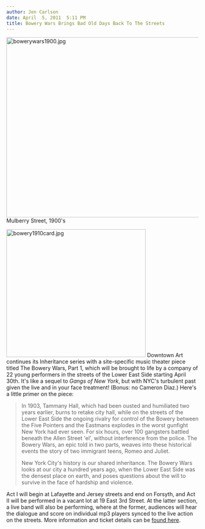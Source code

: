 ```yaml
---
author: Jen Carlson
date: April  5, 2011  5:11 PM
title: Bowery Wars Brings Bad Old Days Back To The Streets
---
```


<p><span class="mt-enclosure mt-enclosure-image" style="display: inline;"> <img alt="bowerywars1900.jpg" src="https://web.archive.org/web/20110806004338im_/http://gothamist.com/attachments/arts_jen/bowerywars1900.jpg" width="640" height="473" class="image-none"> </span><br>
<span class="photo_caption">Mulberry Street, 1900&apos;s</span></p>

<p><span class="mt-enclosure mt-enclosure-image" style="display: inline;"> <img alt="bowery1910card.jpg" src="https://web.archive.org/web/20110806004338im_/http://gothamist.com/attachments/arts_jen/bowery1910card.jpg" width="365" height="336" class="image-right"> </span>Downtown Art continues its Inheritance series with a site-specific music theater piece titled The Bowery Wars, Part 1, which will be brought to life by a company of 22 young performers in the streets of the Lower East Side starting April 30th. It&apos;s like a sequel to <em>Gangs of New York</em>, but with NYC&apos;s turbulent past given the live and in your face treatment! (Bonus: no Cameron Diaz.) Here&apos;s a little primer on the piece:</p>

<blockquote>In 1903, Tammany Hall, which had been ousted and humiliated two years earlier, burns to retake city hall, while on the streets of the Lower East Side the ongoing rivalry for control of the Bowery between the Five Pointers and the Eastmans explodes in the worst gunfight New York had ever seen.  For six hours, over 100 gangsters battled beneath the Allen Street &apos;el&apos;, without interference from the police.  The Bowery Wars, an epic told in two parts, weaves into these historical events the story of two immigrant teens, Romeo and Juliet.

<p>New York City&apos;s history is our shared inheritance.  The Bowery Wars looks at our city a hundred years ago, when the Lower East Side was the densest place on earth, and poses questions about the will to survive in the face of hardship and violence. </p></blockquote> <p></p>

<p>Act I will begin at Lafayette and Jersey streets and end on Forsyth, and Act II will be performed in a vacant lot at 19 East 3rd Street. At the latter section, a live band will also be performing, where at the former, audiences will hear the dialogue and score on individual mp3 players synced to the live action on the streets. More information and ticket details can be <a href="https://web.archive.org/web/20110806004338/http://www.downtownart.org/final_pages/current_season_final.html">found here</a>.</p>